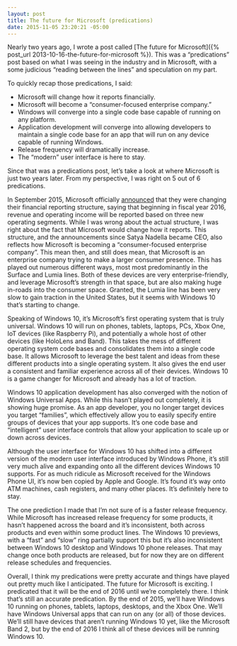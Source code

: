 ```yaml
---
layout: post
title: The future for Microsoft (predications)
date: 2015-11-05 23:20:21 -05:00
---
```


Nearly two years ago, I wrote a post called [The future for Microsoft]({% post_url 2013-10-16-the-future-for-microsoft %}). This was a “predications” post based on what I was seeing in the industry and in Microsoft, with a some judicious “reading between the lines” and speculation on my part.

To quickly recap those predications, I said:

*   <span class="glyphicon glyphicon-ok-sign"></span>Microsoft will change how it reports financially. 
*   <span class="glyphicon glyphicon-ok-sign"></span>Microsoft will become a “consumer-focused enterprise company.” 
*   <span class="glyphicon glyphicon-ok-sign"></span>Windows will converge into a single code base capable of running on any platform. 
*   <span class="glyphicon glyphicon-ok-sign"></span>Application development will converge into allowing developers to maintain a single code base for an app that will run on any device capable of running Windows. 
*   <span class="glyphicon glyphicon-question-sign"></span>Release frequency will dramatically increase. 
*   <span class="glyphicon glyphicon-ok-sign"></span>The “modern” user interface is here to stay.   

Since that was a predications post, let’s take a look at where Microsoft is just two years later. From my perspective, I was right on 5 out of 6 predications.

In September 2015, Microsoft officially [announced](http://news.microsoft.com/2015/09/28/microsoft-announces-changes-to-financial-reporting-structure-2/) that they were changing their financial reporting structure, saying that beginning in fiscal year 2016, revenue and operating income will be reported based on three new operating segments. While I was wrong about the actual structure, I was right about the fact that Microsoft would change how it reports. This structure, and the announcements since Satya Nadella became CEO, also reflects how Microsoft is becoming a “consumer-focused enterprise company”. This mean then, and still does mean, that Microsoft is an enterprise company trying to make a larger consumer presence. This has played out numerous different ways, most most predominantly in the Surface and Lumia lines. Both of these devices are very enterprise-friendly, and leverage Microsoft’s strength in that space, but are also making huge in-roads into the consumer space. Granted, the Lumia line has been very slow to gain traction in the United States, but it seems with Windows 10 that’s starting to change.

Speaking of Windows 10, it’s Microsoft’s first operating system that is truly universal. Windows 10 will run on phones, tablets, laptops, PCs, Xbox One, IoT devices (like Raspberry Pi), and potentially a whole host of other devices (like HoloLens and Band). This takes the mess of different operating system code bases and consolidates them into a single code base. It allows Microsoft to leverage the best talent and ideas from these different products into a single operating system. It also gives the end user a consistent and familiar experience across all of their devices. Windows 10 is a game changer for Microsoft and already has a lot of traction.

Windows 10 application development has also converged with the notion of Windows Universal Apps. While this hasn’t played out completely, it is showing huge promise. As an app developer, you no longer target devices you target “families”, which effectively allow you to easily specify entire groups of devices that your app supports. It’s one code base and “intelligent” user interface controls that allow your application to scale up or down across devices.

Although the user interface for Windows 10 has shifted into a different version of the modern user interface introduced by Windows Phone, it’s still very much alive and expanding onto all the different devices Windows 10 supports. For as much ridicule as Microsoft received for the Windows Phone UI, it’s now ben copied by Apple and Google. It’s found it’s way onto ATM machines, cash registers, and many other places. It’s definitely here to stay.

The one prediction I made that I’m not sure of is a faster release frequency. While Microsoft has increased release frequency for some products, it hasn’t happened across the board and it’s inconsistent, both across products and even within some product lines. The Windows 10 previews, with a “fast” and “slow” ring partially support this but it’s also inconsistent between Windows 10 desktop and Windows 10 phone releases. That may change once both products are released, but for now they are on different release schedules and frequencies.

Overall, I think my predications were pretty accurate and things have played out pretty much like I anticipated. The future for Microsoft is exciting. I predicated that it will be the end of 2016 until we’re completely there. I think that’s still an accurate predication. By the end of 2015, we’ll have Windows 10 running on phones, tablets, laptops, desktops, and the Xbox One. We’ll have Windows Universal apps that can run on any (or all) of those devices. We’ll still have devices that aren’t running Windows 10 yet, like the Microsoft Band 2, but by the end of 2016 I think all of these devices will be running Windows 10. 
